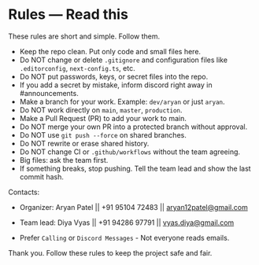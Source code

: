# Rules — Read this

These rules are short and simple. Follow them.

- Keep the repo clean. Put only code and small files here.
- Do NOT change or delete `.gitignore` and configuration files like `.editorconfig`, `next-config.ts`, etc.
- Do NOT put passwords, keys, or secret files into the repo.
- If you add a secret by mistake, inform discord right away in #announcements.
- Make a branch for your work. Example: `dev/aryan` or just `aryan`.
- Do NOT work directly on `main`, `master`, `production`.
- Make a Pull Request (PR) to add your work to main.
- Do NOT merge your own PR into a protected branch without approval.
- Do NOT use `git push --force` on shared branches.
- Do NOT rewrite or erase shared history.
- Do NOT change CI or `.github/workflows` without the team agreeing.
- Big files: ask the team first.
- If something breaks, stop pushing. Tell the team lead and show the last commit hash.

Contacts:
- Organizer: Aryan Patel || +91 95104 72483 || aryan12patel@gmail.com
- Team lead: Diya Vyas || +91 94286 97791 || vyas.diya@gmail.com

 - Prefer `Calling` or `Discord Messages` - Not everyone reads emails.

Thank you. Follow these rules to keep the project safe and fair.
